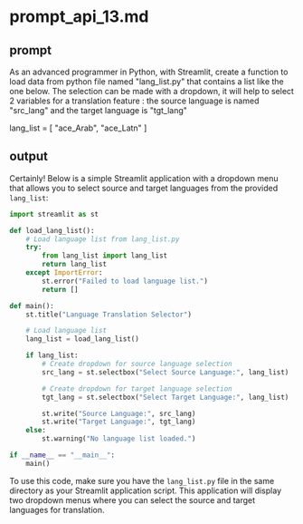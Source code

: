 # prompt_api_13.md

## prompt
As an advanced programmer in Python, with Streamlit, create a function to load data from python file named "lang_list.py" that contains a list like the one below. The selection can be made with a dropdown, it will help to select 2 variables for a translation feature : the source language is named "src_lang" and the target language is "tgt_lang"

lang_list = [
    "ace_Arab",
    "ace_Latn"
]


## output
Certainly! Below is a simple Streamlit application with a dropdown menu that allows you to select source and target languages from the provided `lang_list`:

```python
import streamlit as st

def load_lang_list():
    # Load language list from lang_list.py
    try:
        from lang_list import lang_list
        return lang_list
    except ImportError:
        st.error("Failed to load language list.")
        return []

def main():
    st.title("Language Translation Selector")

    # Load language list
    lang_list = load_lang_list()

    if lang_list:
        # Create dropdown for source language selection
        src_lang = st.selectbox("Select Source Language:", lang_list)

        # Create dropdown for target language selection
        tgt_lang = st.selectbox("Select Target Language:", lang_list)

        st.write("Source Language:", src_lang)
        st.write("Target Language:", tgt_lang)
    else:
        st.warning("No language list loaded.")

if __name__ == "__main__":
    main()
```

To use this code, make sure you have the `lang_list.py` file in the same directory as your Streamlit application script. This application will display two dropdown menus where you can select the source and target languages for translation.